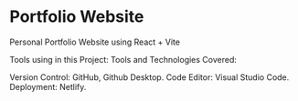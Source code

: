 # Portfolio Website

Personal Portfolio Website using React + Vite

Tools using in this Project: Tools and Technologies Covered:

  Version Control: GitHub, Github Desktop.
  Code Editor: Visual Studio Code.
  Deployment: Netlify.

